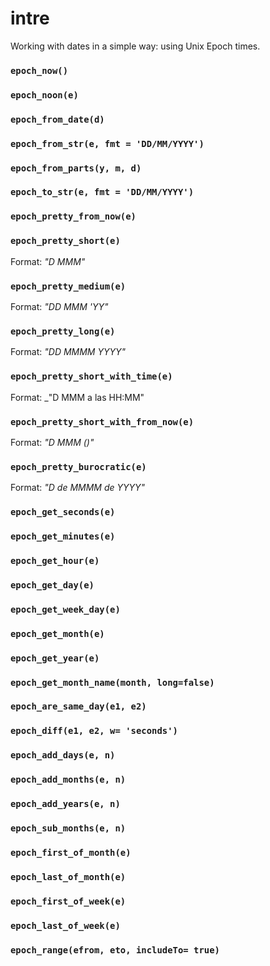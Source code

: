 # intre

Working with dates in a simple way: using Unix Epoch times.


### `epoch_now()`

### `epoch_noon(e)`



### `epoch_from_date(d)`

### `epoch_from_str(e, fmt = 'DD/MM/YYYY')`

### `epoch_from_parts(y, m, d)`


### `epoch_to_str(e, fmt = 'DD/MM/YYYY')`

### `epoch_pretty_from_now(e)`

### `epoch_pretty_short(e)`

Format: _"D MMM"_

### `epoch_pretty_medium(e)`

Format: _"DD MMM 'YY"_

### `epoch_pretty_long(e)`
  
Format: _"DD MMMM YYYY"_

### `epoch_pretty_short_with_time(e)`
  
Format: _"D MMM a las HH:MM"

### `epoch_pretty_short_with_from_now(e)`
  
Format: _"D MMM (<from Now>)"_

### `epoch_pretty_burocratic(e)`
  
Format: _"D de MMMM de YYYY"_





### `epoch_get_seconds(e)`

### `epoch_get_minutes(e)`

### `epoch_get_hour(e)`

### `epoch_get_day(e)`

### `epoch_get_week_day(e)`

### `epoch_get_month(e)`

### `epoch_get_year(e)`

### `epoch_get_month_name(month, long=false)`


### `epoch_are_same_day(e1, e2)`

### `epoch_diff(e1, e2, w= 'seconds')`


### `epoch_add_days(e, n)`

### `epoch_add_months(e, n)`

### `epoch_add_years(e, n)`

### `epoch_sub_months(e, n)`


### `epoch_first_of_month(e)`

### `epoch_last_of_month(e)`

### `epoch_first_of_week(e)`

### `epoch_last_of_week(e)`


### `epoch_range(efrom, eto, includeTo= true)`




